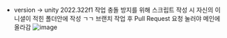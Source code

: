 # 
- version -> unity 2022.322f1
작업 충돌 방지를 위해 스크립트 작성 시 자신의 이니셜이 적힌 폴더안에 작성 ㄱㄱ
브랜치 작업 후 Pull Request 요청 눌러야 메인에 올라감
![image](https://github.com/user-attachments/assets/7de5ed03-dc45-4f07-94a4-f925f7843fb8)
